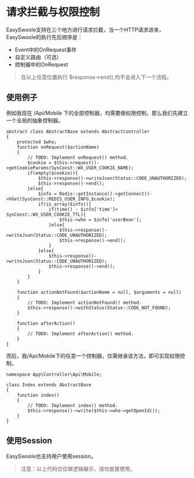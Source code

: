 # 请求拦截与权限控制
EasySwoole支持在三个地方进行请求拦截，当一个HTTP请求进来，EasySwoole的执行先后顺序是：
- Event中的OnRequest事件
- 自定义路由（可选）
- 控制器中的OnRequest

> 在以上任意位置执行 $response->end(),均不会进入下一个流程。

## 使用例子
例如我现在 /Api/Mobile 下的全部控制器，均需要做权限控制，那么我们先建立一个全局的抽象控制器。
```
abstract class AbstractBase extends AbstractController
{
    protected $who;
    function onRequest($actionName)
    {
        // TODO: Implement onRequest() method.
        $cookie = $this->request()->getCookieParams(SysConst::WX_USER_COOKIE_NAME);
        if(empty($cookie)){
            $this->response()->writeJson(Status::CODE_UNAUTHORIZED);
            $this->response()->end();
        }else{
            $info = Redis::getInstance()->getConnect()->hGet(SysConst::REDIS_USER_INFO,$cookie);
            if(is_array($info)){
                if(time() - $info['time']< SysConst::WX_USER_COOKIE_TTL){
                    $this->who = $info['userBean'];
                }else{
                    $this->response()->writeJson(Status::CODE_UNAUTHORIZED);
                    $this->response()->end();
                }
            }else{
                $this->response()->writeJson(Status::CODE_UNAUTHORIZED);
                $this->response()->end();
            }
        }
    }

    function actionNotFound($actionName = null, $arguments = null)
    {
        // TODO: Implement actionNotFound() method.
        $this->response()->withStatus(Status::CODE_NOT_FOUND);
    }

    function afterAction()
    {
        // TODO: Implement afterAction() method.
    }
}
```


而后，我/Api/Mobile下的任意一个控制器，仅需继承该方法，即可实现权限控制。

```
namespace App\Controller\Api\Mobile;

class Index extends AbstractBase
{
    function index()
    {
        // TODO: Implement index() method.
        $this->response()->write($this->who->getOpenId());
    }
}
```

## 使用Session
EasySwoole也支持用户使用session。

> 注意：以上代码仅仅做逻辑展示，请勿直接使用。

<script>
    var _hmt = _hmt || [];
    (function() {
        var hm = document.createElement("script");
        hm.src = "https://hm.baidu.com/hm.js?4c8d895ff3b25bddb6fa4185c8651cc3";
        var s = document.getElementsByTagName("script")[0];
        s.parentNode.insertBefore(hm, s);
    })();
</script>
<script>
(function(){
    var bp = document.createElement('script');
    var curProtocol = window.location.protocol.split(':')[0];
    if (curProtocol === 'https') {
        bp.src = 'https://zz.bdstatic.com/linksubmit/push.js';        
    }
    else {
        bp.src = 'http://push.zhanzhang.baidu.com/push.js';
    }
    var s = document.getElementsByTagName("script")[0];
    s.parentNode.insertBefore(bp, s);
})();
</script>
